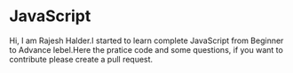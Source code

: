# JavaScript
Hi, I am Rajesh Halder.I started to learn complete JavaScript from Beginner to Advance lebel.Here the pratice code and some questions, if you want to contribute please create a pull request.
